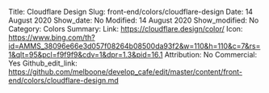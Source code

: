 Title: Cloudflare Design
Slug: front-end/colors/cloudflare-design
Date: 14 August 2020
Show_date: No
Modified: 14 August 2020
Show_modified: No
Category: Colors
Summary: 
Link: https://cloudflare.design/color/
Icon: https://www.bing.com/th?id=AMMS_38096e66e3d057f08264b08500da93f2&w=110&h=110&c=7&rs=1&qlt=95&pcl=f9f9f9&cdv=1&dpr=1.3&pid=16.1
Attribution: No
Commercial: Yes
Github_edit_link: https://github.com/melboone/develop_cafe/edit/master/content/front-end/colors/cloudflare-design.md